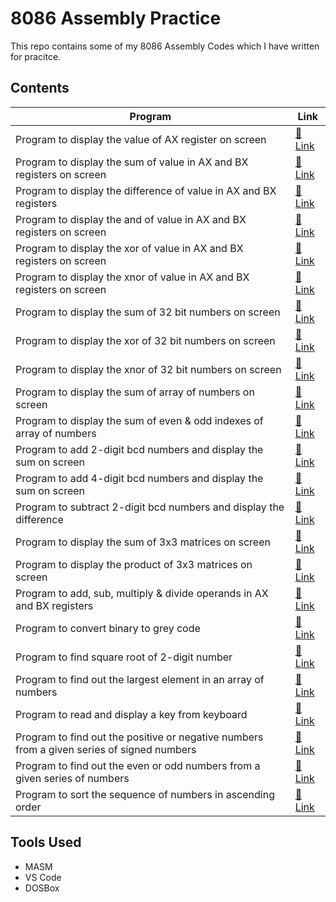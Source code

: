 # 8086 Assembly Practice
This repo contains some of my 8086 Assembly Codes which I have written for pracitce.

## Contents
|Program                          |Link                         |
|-------------------------------|-----------------------------|
|Program to display the value of AX register on screen|[🔗 Link](https://github.com/LiquidatorCoder/Assembly-Practice/blob/master/DISPAX.asm)           |
|Program to display the sum of value in AX and BX registers on screen|[🔗 Link](https://github.com/LiquidatorCoder/Assembly-Practice/blob/master/ADD.asm)            |
|Program to display the difference of value in AX and BX registers|[🔗 Link](https://github.com/LiquidatorCoder/Assembly-Practice/blob/master/SUB.asm)|
|Program to display the and of value in AX and BX registers on screen|[🔗 Link](https://github.com/LiquidatorCoder/Assembly-Practice/blob/master/AND.asm)|
|Program to display the xor of value in AX and BX registers on screen|[🔗 Link](https://github.com/LiquidatorCoder/Assembly-Practice/blob/master/XOR.asm)|
|Program to display the xnor of value in AX and BX registers on screen|[🔗 Link](https://github.com/LiquidatorCoder/Assembly-Practice/blob/master/XNOR.asm)|
|Program to display the sum of 32 bit numbers on screen|[🔗 Link](https://github.com/LiquidatorCoder/Assembly-Practice/blob/master/ADD32BIT.asm)|
|Program to display the xor of 32 bit numbers on screen|[🔗 Link](https://github.com/LiquidatorCoder/Assembly-Practice/blob/master/XOR32BIT.asm)|
|Program to display the xnor of 32 bit numbers on screen|[🔗 Link](https://github.com/LiquidatorCoder/Assembly-Practice/blob/master/XNOR32.asm)|
|Program to display the sum of array of numbers on screen|[🔗 Link](https://github.com/LiquidatorCoder/Assembly-Practice/blob/master/ARRAYSUM.asm)|
|Program to display the sum of even & odd indexes of array of numbers|[🔗 Link](https://github.com/LiquidatorCoder/Assembly-Practice/blob/master/ARRAYSUMEO.ASM)|
|Program to add 2-digit bcd numbers and display the sum on screen|[🔗 Link](https://github.com/LiquidatorCoder/Assembly-Practice/blob/master/BCDADD.asm)|
|Program to add 4-digit bcd numbers and display the sum on screen|[🔗 Link](https://github.com/LiquidatorCoder/Assembly-Practice/blob/master/BCD16ADD.asm)|
|Program to subtract 2-digit bcd numbers and display the difference|[🔗 Link](https://github.com/LiquidatorCoder/Assembly-Practice/blob/master/BCDSUB.asm)|
|Program to display the sum of 3x3 matrices on screen|[🔗 Link](https://github.com/LiquidatorCoder/Assembly-Practice/blob/master/MATRIXADD.asm)|
|Program to display the product of 3x3 matrices on screen|[🔗 Link](https://github.com/LiquidatorCoder/Assembly-Practice/blob/master/MATRIXMULTIPLY.asm)|
|Program to add, sub, multiply & divide operands in AX and BX registers|[🔗 Link](https://github.com/LiquidatorCoder/Assembly-Practice/blob/master/ASMD.asm)|
|Program to convert binary to grey code|[🔗 Link](https://github.com/LiquidatorCoder/Assembly-Practice/blob/master/BINGREY.asm)|
|Program to find square root of 2-digit number|[🔗 Link](https://github.com/LiquidatorCoder/Assembly-Practice/blob/master/SQR.asm)|
|Program to find out the largest element in an array of numbers|[🔗 Link](https://github.com/LiquidatorCoder/Assembly-Practice/blob/master/LARGEST.asm)|
|Program to read and display a key from keyboard|[🔗 Link](https://github.com/LiquidatorCoder/Assembly-Practice/blob/master/READKEY.asm)|
|Program to find out the positive or negative numbers from a given series of signed numbers|[🔗 Link](https://github.com/LiquidatorCoder/Assembly-Practice/blob/master/NEGPOS.asm)|
|Program to find out the even or odd numbers from a given series of numbers|[🔗 Link](https://github.com/LiquidatorCoder/Assembly-Practice/blob/master/EVENODD.asm)|
|Program to sort the sequence of numbers in ascending order|[🔗 Link](https://github.com/LiquidatorCoder/Assembly-Practice/blob/master/ASCSORT.asm)|

## Tools Used
- MASM
- VS Code
- DOSBox